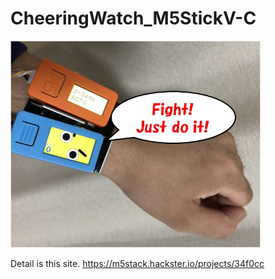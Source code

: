 # CheeringWatch_M5StickV-C

<img src="https://github.com/anoken/CheeringWatch_M5StickC-V/blob/master/img/010.jpg" width="400">

Detail is this site.
https://m5stack.hackster.io/projects/34f0cc

